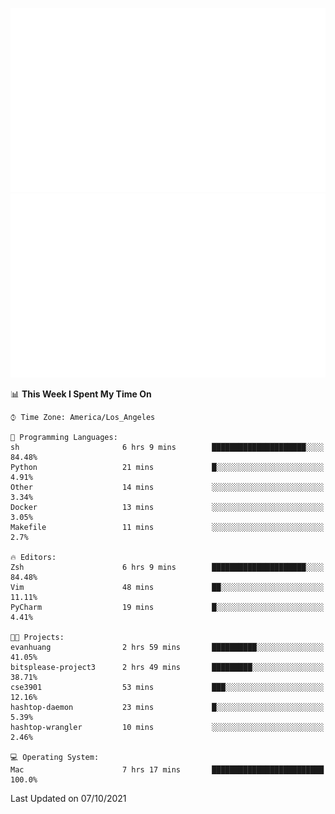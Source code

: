 <a href="https://github.com/jstrieb/github-stats">
 
![](https://github.com/evanhuang117/github-stats/blob/master/generated/overview.svg)
![](https://github.com/evanhuang117/github-stats/blob/master/generated/languages.svg)

</a>

<!--START_SECTION:waka-->
📊 **This Week I Spent My Time On** 

```text
⌚︎ Time Zone: America/Los_Angeles

💬 Programming Languages: 
sh                       6 hrs 9 mins        █████████████████████░░░░   84.48% 
Python                   21 mins             █░░░░░░░░░░░░░░░░░░░░░░░░   4.91% 
Other                    14 mins             ░░░░░░░░░░░░░░░░░░░░░░░░░   3.34% 
Docker                   13 mins             ░░░░░░░░░░░░░░░░░░░░░░░░░   3.05% 
Makefile                 11 mins             ░░░░░░░░░░░░░░░░░░░░░░░░░   2.7%

🔥 Editors: 
Zsh                      6 hrs 9 mins        █████████████████████░░░░   84.48% 
Vim                      48 mins             ██░░░░░░░░░░░░░░░░░░░░░░░   11.11% 
PyCharm                  19 mins             █░░░░░░░░░░░░░░░░░░░░░░░░   4.41%

🐱‍💻 Projects: 
evanhuang                2 hrs 59 mins       ██████████░░░░░░░░░░░░░░░   41.05% 
bitsplease-project3      2 hrs 49 mins       █████████░░░░░░░░░░░░░░░░   38.71% 
cse3901                  53 mins             ███░░░░░░░░░░░░░░░░░░░░░░   12.16% 
hashtop-daemon           23 mins             █░░░░░░░░░░░░░░░░░░░░░░░░   5.39% 
hashtop-wrangler         10 mins             ░░░░░░░░░░░░░░░░░░░░░░░░░   2.46%

💻 Operating System: 
Mac                      7 hrs 17 mins       █████████████████████████   100.0%

```


 Last Updated on 07/10/2021
<!--END_SECTION:waka-->
